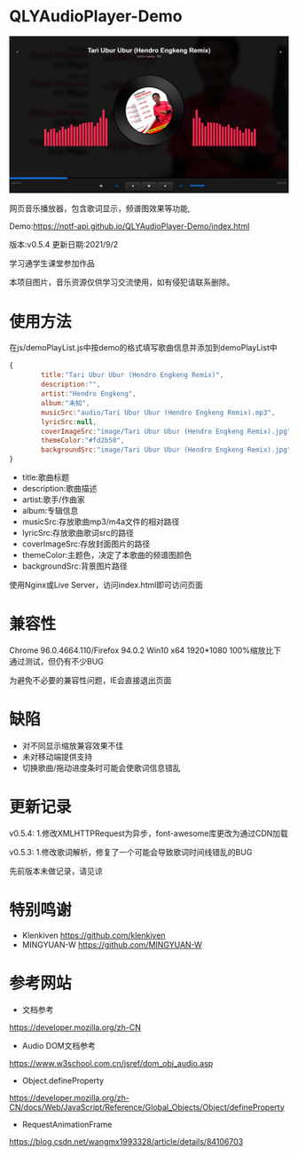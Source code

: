 # QLYAudioPlayer-Demo

![](app.png)

网页音乐播放器，包含歌词显示，频谱图效果等功能,

Demo:https://notf-api.github.io/QLYAudioPlayer-Demo/index.html

版本:v0.5.4 更新日期:2021/9/2

学习通学生课堂参加作品

本项目图片，音乐资源仅供学习交流使用，如有侵犯请联系删除。

# 使用方法

在js/demoPlayList.js中按demo的格式填写歌曲信息并添加到demoPlayList中

```js
{
        title:"Tari Ubur Ubur (Hendro Engkeng Remix)",
        description:"",
        artist:"Hendro Engkeng",
        album:"未知",
        musicSrc:"audio/Tari Ubur Ubur (Hendro Engkeng Remix).mp3",
        lyricSrc:null,
        coverImageSrc:"image/Tari Ubur Ubur (Hendro Engkeng Remix).jpg",
        themeColor:"#fd2b50",
        backgroundSrc:"image/Tari Ubur Ubur (Hendro Engkeng Remix).jpg"
}
```

+ title:歌曲标题
+ description:歌曲描述
+ artist:歌手/作曲家
+ album:专辑信息
+ musicSrc:存放歌曲mp3/m4a文件的相对路径
+ lyricSrc:存放歌曲歌词src的路径
+ coverImageSrc:存放封面图片的路径
+ themeColor:主题色，决定了本歌曲的频谱图颜色
+ backgroundSrc:背景图片路径

使用Nginx或Live Server，访问index.html即可访问页面

# 兼容性

Chrome 96.0.4664.110/Firefox 94.0.2  Win10 x64 1920*1080 100%缩放比下通过测试，但仍有不少BUG

为避免不必要的兼容性问题，IE会直接退出页面

# 缺陷

+ 对不同显示缩放兼容效果不佳
+ 未对移动端提供支持
+ 切换歌曲/拖动进度条时可能会使歌词信息错乱

# 更新记录

v0.5.4:
1.修改XMLHTTPRequest为异步，font-awesome库更改为通过CDN加载

v0.5.3:
1.修改歌词解析，修复了一个可能会导致歌词时间线错乱的BUG

先前版本未做记录，请见谅

# 特别鸣谢

+ Klenkiven https://github.com/klenkiven
+ MINGYUAN-W https://github.com/MINGYUAN-W

# 参考网站

+ 文档参考

https://developer.mozilla.org/zh-CN

+ Audio DOM文档参考

https://www.w3school.com.cn/jsref/dom_obj_audio.asp

+ Object.defineProperty

https://developer.mozilla.org/zh-CN/docs/Web/JavaScript/Reference/Global_Objects/Object/defineProperty

+ RequestAnimationFrame

https://blog.csdn.net/wangmx1993328/article/details/84106703



